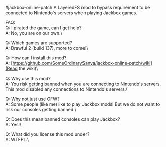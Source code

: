 #jackbox-online-patch
A LayeredFS mod to bypass requirement to be connected to Nintendo's servers when playing Jackbox games.

FAQ:\
Q: I pirated the game, can I get help?\
A: No, you are on our own.\

Q: Which games are supported?\
A: Drawful 2 (build 137), more to come!\

Q: How can I install this mod?\
A: [https://github.com/SomeOrdinarySanya/jackbox-online-patch/wiki](Read the wiki)\

Q: Why use this mod?\
A: You risk getting banned when you are connecting to Nintendo's servers. This mod disabled any connections to Nintendo's servers.\

Q: Why not just use OFW?\
A: Some people (like me) like to play Jackbox mods! But we do not want to risk our consoles getting banned.\

Q: Does this mean banned consoles can play Jackbox?\
A: Yes!\

Q: What did you license this mod under?\
A: WTFPL.\

